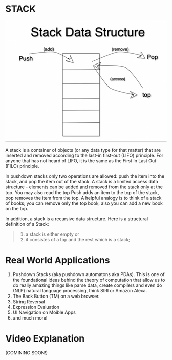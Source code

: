 # STACK

![Stack Example](./stack_example.png)

A stack is a container of objects (or any data type for that matter) that are inserted and removed according to the last-in first-out (LIFO) principle. For anyone that has not heard of LIFO, it is the same as the First In Last Out (FILO) principle.

In pushdown stacks only two operations are allowed: push the item into the stack, and pop the item out of the stack. A stack is a limited access data structure - elements can be added and removed from the stack only at the top. You may also read the top Push adds an item to the top of the stack, pop removes the item from the top. A helpful analogy is to think of a stack of books; you can remove only the top book, also you can add a new book on the top.


In addition, a stack is a recursive data structure. Here is a structural definition of a Stack:

> 1. a stack is either empty or
> 2. it consistes of a top and the rest which is a stack;

# Real World Applications

1. Pushdown Stacks (aka pushdown automatons aka PDAs). This is one of the foundational ideas behind the theory of computation that allow us to do really amazing things like parse data, create compilers and even do (NLP) natural language processing, think SIRI or Amazon Alexa.
2. The Back Button (TM) on a web browser.
3. String Reversal
4. Expression Evaluation
5. UI Navigation on Moible Apps
6. and much more!


# Video Explanation

(COMINING SOON!)
